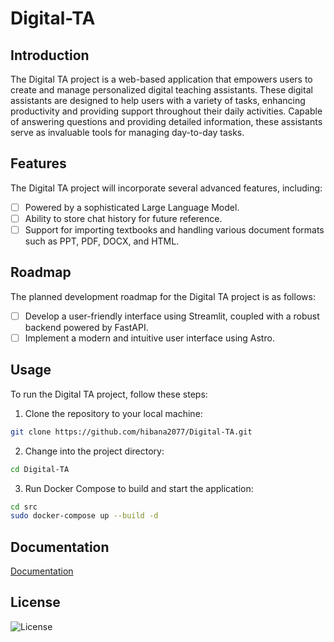 <!--
 * @Author: hibana2077 hibana2077@gmail.com
 * @Date: 2024-05-05 10:00:24
 * @LastEditors: hibana2077 hibana2077@gmail.com
 * @LastEditTime: 2024-05-28 12:11:44
 * @FilePath: \Digital-TA\README.md
 * @Description: 
-->
# Digital-TA

## Introduction

The Digital TA project is a web-based application that empowers users to create and manage personalized digital teaching assistants. These digital assistants are designed to help users with a variety of tasks, enhancing productivity and providing support throughout their daily activities. Capable of answering questions and providing detailed information, these assistants serve as invaluable tools for managing day-to-day tasks.

## Features

The Digital TA project will incorporate several advanced features, including:

- [ ] Powered by a sophisticated Large Language Model.
- [ ] Ability to store chat history for future reference.
- [ ] Support for importing textbooks and handling various document formats such as PPT, PDF, DOCX, and HTML.

## Roadmap

The planned development roadmap for the Digital TA project is as follows:

- [ ] Develop a user-friendly interface using Streamlit, coupled with a robust backend powered by FastAPI.
- [ ] Implement a modern and intuitive user interface using Astro.

## Usage

To run the Digital TA project, follow these steps:

1. Clone the repository to your local machine:

```bash
git clone https://github.com/hibana2077/Digital-TA.git
```

2. Change into the project directory:

```bash
cd Digital-TA
```

3. Run Docker Compose to build and start the application:

```bash
cd src
sudo docker-compose up --build -d
```

## Documentation

[Documentation](https://digitalta.hibana2077.com)

## License

![License](https://img.shields.io/badge/license-MIT-blue)
